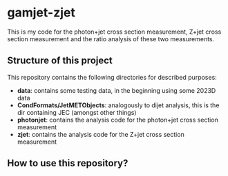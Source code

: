 # gamjet-zjet
This is my code for the photon+jet cross section measurement, Z+jet cross section measurement and the ratio analysis of these two measurements.

## Structure of this project 
This repository contains the following directories for described purposes:
- **data**: contains some testing data, in the beginning using some 2023D data
- **CondFormats/JetMETObjects**: analogously to dijet analysis, this is the dir containing JEC (amongst other things)
- **photonjet**: contains the analysis code for the photon+jet cross section measurement
- **zjet**: contains the analysis code for the Z+jet cross section measurement


## How to use this repository?
